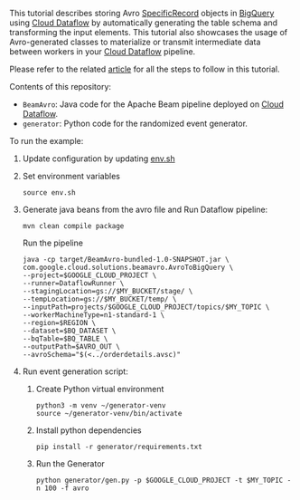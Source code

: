 This tutorial describes storing Avro [SpecificRecord](http://avro.apache.org/docs/1.8.1/api/java/index.html?org/apache/avro/specific/SpecificRecord.html) objects in [BigQuery](https://cloud.google.com/bigquery) using [Cloud Dataflow](https://cloud.google.com/dataflow) by automatically generating the table schema and transforming the input elements. This tutorial also showcases the usage of Avro-generated classes to materialize or transmit intermediate data between workers in your [Cloud Dataflow](https://cloud.google.com/dataflow) pipeline.

Please refer to the related [article](https://cloud.google.com/solutions/streaming-avro-records-into-bigquery-using-dataflow) for all the steps to follow in this tutorial.

Contents of this repository:

* `BeamAvro`: Java code for the Apache Beam pipeline deployed on [Cloud Dataflow](https://cloud.google.com/dataflow/).
* `generator`: Python code for the randomized event generator.

To run the example:
1. Update configuration by updating [env.sh](env.sh)
2. Set environment variables
    ```shell script
    source env.sh
    ```
3. Generate java beans from the avro file and Run Dataflow pipeline: 
    ```shell script
    mvn clean compile package   
   ```

   Run the pipeline
   ```shell
   java -cp target/BeamAvro-bundled-1.0-SNAPSHOT.jar \
   com.google.cloud.solutions.beamavro.AvroToBigQuery \
   --project=$GOOGLE_CLOUD_PROJECT \
   --runner=DataflowRunner \
   --stagingLocation=gs://$MY_BUCKET/stage/ \
   --tempLocation=gs://$MY_BUCKET/temp/ \
   --inputPath=projects/$GOOGLE_CLOUD_PROJECT/topics/$MY_TOPIC \
   --workerMachineType=n1-standard-1 \
   --region=$REGION \
   --dataset=$BQ_DATASET \
   --bqTable=$BQ_TABLE \
   --outputPath=$AVRO_OUT \   
   --avroSchema="$(<../orderdetails.avsc)"
   ```
4. Run event generation script:
   1. Create Python virtual environment
        ```shell script
        python3 -m venv ~/generator-venv
        source ~/generator-venv/bin/activate
        ```
   2. Install python dependencies
        ```shell script
        pip install -r generator/requirements.txt
        ```
   3. Run the Generator
        ```shell script
        python generator/gen.py -p $GOOGLE_CLOUD_PROJECT -t $MY_TOPIC -n 100 -f avro
        ```
      
